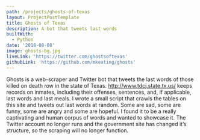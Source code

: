 ```yaml
---
path: /projects/ghosts-of-texas
layout: ProjectPostTemplate
title: Ghosts of Texas
description: A bot that tweets last words
builtWith:
  - Python
date: '2018-08-08'
image: ghosts-bg.jpg
liveLink: 'https://twitter.com/ghostsoftexas'
githubLink: 'https://github.com/mkeating/ghosts'
---
```

Ghosts is a web-scraper and Twitter bot that tweets the last words of those killed on death row in the state of Texas. http://www.tdcj.state.tx.us/ keeps records on inmates, including their offenses, sentences, and, if applicable, last words and last meals. I wrote a small script that crawls the tables on this site and tweets out last words at random. Some are sad, some are funny, some are angry and some are hopeful. I found it to be a really captivating and human corpus of words and wanted to showcase it. The Twitter account no longer runs and the government site has changed it’s structure, so the scraping will no longer function.
